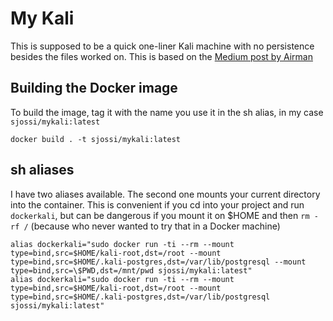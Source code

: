 # My Kali
This is supposed to be a quick one-liner Kali machine with no persistence besides the files worked on. This is based on
the [Medium post by Airman](https://medium.com/@airman604/kali-linux-in-a-docker-container-5a06311624eb)

## Building the Docker image
To build the image, tag it with the name you use it in the sh alias, in my case `sjossi/mykali:latest`

```
docker build . -t sjossi/mykali:latest
```

## sh aliases
I have two aliases available. The second one mounts your current directory into the container. This is convenient if
you cd into your project and run `dockerkali`, but can be dangerous if you mount it on $HOME and then `rm -rf /`
(because who never wanted to try that in a Docker machine)

```
alias dockerkali="sudo docker run -ti --rm --mount type=bind,src=$HOME/kali-root,dst=/root --mount type=bind,src=$HOME/.kali-postgres,dst=/var/lib/postgresql --mount type=bind,src=\$PWD,dst=/mnt/pwd sjossi/mykali:latest"
alias dockerkali="sudo docker run -ti --rm --mount type=bind,src=$HOME/kali-root,dst=/root --mount type=bind,src=$HOME/.kali-postgres,dst=/var/lib/postgresql sjossi/mykali:latest"
```
